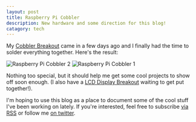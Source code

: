 ```yaml
---
layout: post
title: Raspberry Pi Cobbler
description: New hardware and some direction for this blog!
catagory: tech
---
```


My [Cobbler Breakout](http://www.adafruit.com/products/914) came in a few days ago and I finally had the time to solder everything together. Here's the result:

![Raspberry Pi Cobbler 2](http://stevegattuso.me/photos/rpi_cob2.jpg)
![Raspberry Pi Cobbler 1](http://stevegattuso.me/photos/rpi_cob1.jpg)

Nothing too special, but it should help me get some cool projects to show off soon enough. (I also have a [LCD Display Breakout](http://www.adafruit.com/products/1115) waiting to get put together!).

I'm hoping to use this blog as a place to document some of the cool stuff I've been working on lately. If you're interested, feel free to subscribe [via RSS](/feed.xml) or follow me [on twitter](http://twitter.com/stevengattuso).
